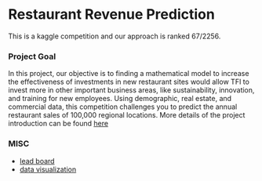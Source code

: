 # Restaurant Revenue Prediction

This is a kaggle competition and our approach is ranked 67/2256.

### Project Goal
In this project, our objective is to finding a mathematical model to increase the effectiveness of investments in new restaurant sites would allow TFI to invest more in other important business areas, like sustainability, innovation, and training for new employees. Using demographic, real estate, and commercial data, this competition challenges you to predict the annual restaurant sales of 100,000 regional locations. More details of the project introduction can be found [here](https://www.kaggle.com/c/restaurant-revenue-prediction)

### MISC
- [lead board](https://www.kaggle.com/c/restaurant-revenue-prediction/leaderboard)
- [data visualization](http://nbviewer.ipython.org/github/hxwang/revenue-prediction/blob/master/data/visualize_data.ipynb)
